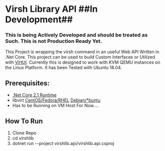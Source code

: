 # Virsh Library API ##In Development##

### This is being Actively Developed and should be treated as Such. This is not Production Ready Yet.

This Project is wrapping the virsh command in an useful Web API Written in .Net Core. This project can be used to build Custom Interfaces or Utilized with [VirtUI](https://github.com/mdigiacomi/VirtUI). Currently this is designed to work with KVM QEMU instances on the Linux Platform. It has been Tested with Ubuntu 18.04.



## Prerequisites:

* [.Net Core 2.1 Runtime](https://www.microsoft.com/net/download/linux-package-manager/rhel/runtime-2.1.3)
* libvirt [CentOS/Fedora/RHEL](https://www.cyberciti.biz/faq/how-to-install-kvm-on-centos-7-rhel-7-headless-server/)  [Debian/*buntu](https://www.cyberciti.biz/faq/installing-kvm-on-ubuntu-16-04-lts-server/)
* Has to be Running on VM Host For Now....

### 

## How To Run

1. Clone Repo
2. cd virshlib
3. dotnet run --project virshlib.api/virshlib.api.csproj



